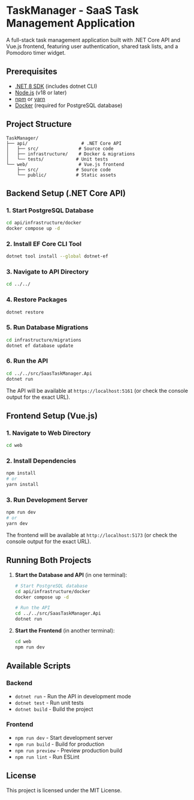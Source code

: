 # TaskManager - SaaS Task Management Application

A full-stack task management application built with .NET Core API and Vue.js frontend, featuring user authentication, shared task lists, and a Pomodoro timer widget.

## Prerequisites

- [.NET 8 SDK](https://dotnet.microsoft.com/download/dotnet/8.0) (includes dotnet CLI)
- [Node.js](https://nodejs.org/) (v18 or later)
- [npm](https://www.npmjs.com/) or [yarn](https://yarnpkg.com/)
- [Docker](https://www.docker.com/) (required for PostgreSQL database)

## Project Structure

```
TaskManager/
├── api/                    # .NET Core API
│   ├── src/               # Source code
│   ├── infrastructure/    # Docker & migrations
│   └── tests/            # Unit tests
└── web/                   # Vue.js frontend
    ├── src/              # Source code
    └── public/           # Static assets
```

## Backend Setup (.NET Core API)

### 1. Start PostgreSQL Database

```bash
cd api/infrastructure/docker
docker compose up -d
```

### 2. Install EF Core CLI Tool

```bash
dotnet tool install --global dotnet-ef
```

### 3. Navigate to API Directory

```bash
cd ../../
```

### 4. Restore Packages

```bash
dotnet restore
```

### 5. Run Database Migrations

```bash
cd infrastructure/migrations
dotnet ef database update
```

### 6. Run the API

```bash
cd ../../src/SaasTaskManager.Api
dotnet run
```

The API will be available at `https://localhost:5161` (or check the console output for the exact URL).

## Frontend Setup (Vue.js)

### 1. Navigate to Web Directory

```bash
cd web
```

### 2. Install Dependencies

```bash
npm install
# or
yarn install
```

### 3. Run Development Server

```bash
npm run dev
# or
yarn dev
```

The frontend will be available at `http://localhost:5173` (or check the console output for the exact URL).

## Running Both Projects

1. **Start the Database and API** (in one terminal):
   ```bash
   # Start PostgreSQL database
   cd api/infrastructure/docker
   docker compose up -d
   
   # Run the API
   cd ../../src/SaasTaskManager.Api
   dotnet run
   ```

2. **Start the Frontend** (in another terminal):
   ```bash
   cd web
   npm run dev
   ```

## Available Scripts

### Backend
- `dotnet run` - Run the API in development mode
- `dotnet test` - Run unit tests
- `dotnet build` - Build the project

### Frontend
- `npm run dev` - Start development server
- `npm run build` - Build for production
- `npm run preview` - Preview production build
- `npm run lint` - Run ESLint

## License

This project is licensed under the MIT License. 